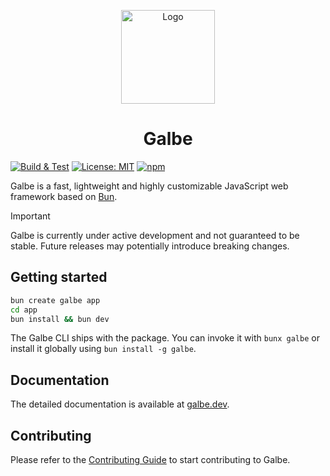 <p align="center">
  <a href="https://galbe.dev"><img src="https://galbe.dev/galbe.svg" alt="Logo" height=150></a>
</p>
<h1 align="center">Galbe</h1>

[![Build & Test](https://github.com/pierre-cm/galbe/actions/workflows/build_test.yml/badge.svg?branch=main)](https://github.com/pierre-cm/galbe/actions/workflows/build_test.yml)
[![License: MIT](https://img.shields.io/badge/License-MIT-yellow.svg)](https://github.com/pierre-cm/galbe/blob/main/LICENSE)
[![npm](https://img.shields.io/npm/v/galbe)](https://www.npmjs.com/package/galbe)

Galbe is a fast, lightweight and highly customizable JavaScript web framework based on [Bun](https://bun.sh).

> [!IMPORTANT]  
> Galbe is currently under active development and not guaranteed to be stable. Future releases may potentially introduce breaking changes.

## Getting started

```bash
bun create galbe app
cd app
bun install && bun dev
```

The Galbe CLI ships with the package. You can invoke it with `bunx galbe` or
install it globally using `bun install -g galbe`.

## Documentation

The detailed documentation is available at [galbe.dev](https://galbe.dev).

## Contributing

Please refer to the [Contributing Guide](https://github.com/pierre-cm/galbe/blob/main/docs/CONTRIBUTING.md) to start contributing to Galbe.
